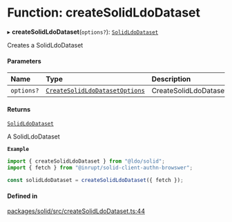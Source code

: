 # Function: createSolidLdoDataset

▸ **createSolidLdoDataset**(`options?`): [`SolidLdoDataset`](../classes/SolidLdoDataset.md)

Creates a SolidLdoDataset

#### Parameters

| Name | Type | Description |
| :------ | :------ | :------ |
| `options?` | [`CreateSolidLdoDatasetOptions`](../interfaces/CreateSolidLdoDatasetOptions.md) | CreateSolidLdoDatasetOptions |

#### Returns

[`SolidLdoDataset`](../classes/SolidLdoDataset.md)

A SolidLdoDataset

**`Example`**

```typescript
import { createSolidLdoDataset } from "@ldo/solid";
import { fetch } from "@inrupt/solid-client-authn-browswer";

const solidLdoDataset = createSolidLdoDataset({ fetch });
```

#### Defined in

[packages/solid/src/createSolidLdoDataset.ts:44](https://github.com/o-development/ldo/blob/c70613a/packages/solid/src/createSolidLdoDataset.ts#L44)
